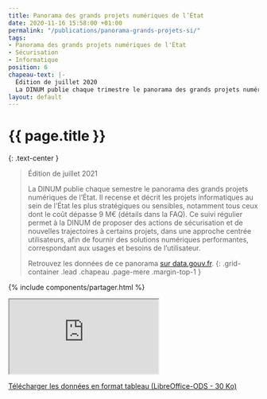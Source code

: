 ```yaml
---
title: Panorama des grands projets numériques de l’État
date: 2020-11-16 15:58:00 +01:00
permalink: "/publications/panorama-grands-projets-si/"
tags:
- Panorama des grands projets numériques de l'État
- Sécurisation
- Informatique
position: 6
chapeau-text: |-
  Édition de juillet 2020
  La DINUM publie chaque trimestre le panorama des grands projets numériques de l’État. Il recense et décrit les projets informatiques au sein de l’État les plus stratégiques ou sensibles, notamment tous ceux dont le coût dépasse 9 M€ (détails dans la FAQ). Ce suivi régulier permet à la DINUM de proposer des actions de sécurisation et de nouvelles trajectoires à certains projets, dans une approche centrée utilisateurs, afin de fournir des solutions numériques performantes, correspondant aux usages et besoins de l’utilisateur.
layout: default
---
```


# {{ page.title }}
{: .text-center }

<!-- 
changer pour : {: .text-center .padding-vertical-3} 
-->

> Édition de juillet 2021
> 
> La DINUM publie chaque semestre le panorama des grands projets numériques de l’État. Il recense et décrit les projets informatiques au sein de l’État les plus stratégiques ou sensibles, notamment tous ceux dont le coût dépasse 9 M€ (détails dans la FAQ). Ce suivi régulier permet à la DINUM de proposer des actions de sécurisation et de nouvelles trajectoires à certains projets, dans une approche centrée utilisateurs, afin de fournir des solutions numériques performantes, correspondant aux usages et besoins de l’utilisateur.
> 
> Retrouvez les données de ce panorama [sur data.gouv.fr](https://www.data.gouv.fr/fr/datasets/panorama-des-grands-projets-si-de-letat-1/).
{: .grid-container .lead .chapeau .page-mere .margin-top-1 } 

{% include components/partager.html %}


<div class="responsive-embed iframe">
  <iframe class="no-border" title="Panorama des grands projets numériques de l’État" src="https://disic.github.io/panorama/" allowfullscreen></iframe>
</div>
<p class="margin-top-3 margin-left-3"><a href="https://www.data.gouv.fr/fr/datasets/r/4e61db6a-4f87-460a-bfcc-35546f3e46a0">Télécharger les données en format tableau (LibreOffice-ODS - 30 Ko)</a></p>
